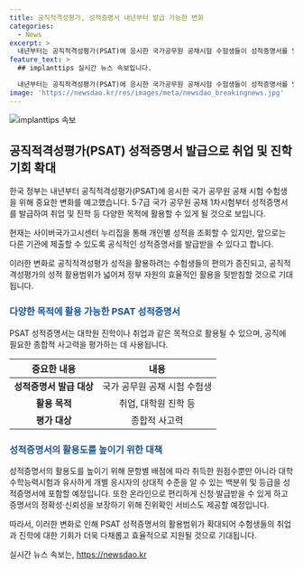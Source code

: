 ```yaml
---
title: 공직적격성평가, 성적증명서 내년부터 발급 가능한 변화
categories:
  - News
excerpt: >
  내년부터는 공직적격성평가(PSAT)에 응시한 국가공무원 공채시험 수험생들이 성적증명서를 발급받게 된다. 이는 취업이나 진학 등 다양한 목적에 활용될 수 있을 것으로 기대된다. 현재는 성적을 사이버국가고시센터 누리집을 통해 확인할 수 있지만, 앞으로는 공식적인 성적증명서를 발급받을 수 있게 된다. 이러한 변화로 공직적격성평가 성적의 활용범위가 넓어져 정부 자원의 효율적 활용을 도모할 것으로 보인다. 또한, 성적증명서에는 원점수뿐만 아니라 백분위 및 등급도 포함되며, 온라인으로 쉽게 발급받을 수 있을 것으로 예상된다.
feature_text: >
  ## implanttips 실시간 뉴스 속보입니다.

  내년부터는 공직적격성평가(PSAT)에 응시한 국가공무원 공채시험 수험생들이 성적증명서를 발급받게 된다. 이는 취업이나 진학 등 다양한 목적에 활용될 수 있을 것으로 기대된다. 현재는 성적을 사이버국가고시센터 누리집을 통해 확인할 수 있지만, 앞으로는 공식적인 성적증명서를 발급받을 수 있게 된다. 이러한 변화로 공직적격성평가 성적의 활용범위가 넓어져 정부 자원의 효율적 활용을 도모할 것으로 보인다. 또한, 성적증명서에는 원점수뿐만 아니라 백분위 및 등급도 포함되며, 온라인으로 쉽게 발급받을 수 있을 것으로 예상된다.
image: 'https://newsdao.kr/res/images/meta/newsdao_breakingnews.jpg'
---
```


<p><img src="https://newsdao.kr/res/images/meta/newsdao_breakingnews.jpg" alt="implanttips 속보" /></p>

<h2 data-ke-size="size26">공직적격성평가(PSAT) 성적증명서 발급으로 취업 및 진학 기회 확대</h2>

<p>한국 정부는 내년부터 공직적격성평가(PSAT)에 응시한 국가 공무원 공채 시험 수험생을 위해 중요한 변화를 예고했습니다. 5·7급 국가 공무원 공채 1차시험부터 성적증명서를 발급하여 취업 및 진학 등 다양한 목적에 활용할 수 있게 될 것으로 보입니다.</p>

<p data-ke-size="size16">현재는 사이버국가고시센터 누리집을 통해 개인별 성적을 조회할 수 있지만, 앞으로는 다른 기관에 제출할 수 있도록 공식적인 성적증명서를 발급받을 수 있다고 합니다.</p>

<p>이러한 변화로 공직적격성평가 성적을 활용하려는 수험생들의 편의가 증진되고, 공직적격성평가의 성적 활용범위가 넓어져 정부 자원의 효율적인 활용을 뒷받침할 것으로 기대됩니다.</p>

<h3><b><span style="color: #1a5490;">다양한 목적에 활용 가능한 PSAT 성적증명서</span></b></h3>

<p>PSAT 성적증명서는 대학원 진학이나 취업과 같은 목적으로 활용될 수 있으며, 공직에 필요한 종합적 사고력을 평가하는 데 사용됩니다.</p>

<table>
<thead>
<tr>
<th style="text-align: center;">중요한 내용</th>
<th style="text-align: center;">내용</th>
</tr>
</thead>
<tbody>
<tr>
<td style="text-align: center; height: 17px;"><b>성적증명서 발급 대상</b></td>
<td style="text-align: center; height: 17px;">국가 공무원 공채 시험 수험생</td>
</tr>
<tr>
<td style="text-align: center; height: 17px;"><b>활용 목적</b></td>
<td style="text-align: center; height: 17px;">취업, 대학원 진학 등</td>
</tr>
<tr>
<td style="text-align: center; height: 17px;"><b>평가 대상</b></td>
<td style="text-align: center; height: 17px;">종합적 사고력</td>
</tr>
</tbody>
</table>

<h3><b><span style="color: #1a5490;">성적증명서의 활용도를 높이기 위한 대책</span></b></h3>

<p>성적증명서의 활용도를 높이기 위해 문항별 배점에 따라 취득한 원점수뿐만 아니라 대학수학능력시험과 유사하게 개별 응시자의 상대적 수준을 알 수 있는 백분위 및 등급을 성적증명서에 포함할 예정입니다. 또한 온라인으로 편리하게 신청·발급받을 수 있게 하고 증명서의 정확성·신뢰성을 보장하기 위해 진위확인 서비스도 제공할 예정입니다.</p>

<p>따라서, 이러한 변화로 인해 PSAT 성적증명서의 활용범위가 확대되어 수험생들의 취업과 진학에 대한 기회가 더욱 다채롭고 효율적으로 지원될 것으로 기대됩니다.</p>
실시간 뉴스 속보는, <a href="https://newsdao.kr" rel="dofollow">https://newsdao.kr</a>


